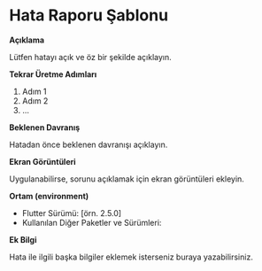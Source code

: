 # Hata Raporu Şablonu

**Açıklama**

Lütfen hatayı açık ve öz bir şekilde açıklayın.

**Tekrar Üretme Adımları**

1. Adım 1
2. Adım 2
3. ...

**Beklenen Davranış**

Hatadan önce beklenen davranışı açıklayın.

**Ekran Görüntüleri**

Uygulanabilirse, sorunu açıklamak için ekran görüntüleri ekleyin.

**Ortam (environment)**

- Flutter Sürümü: [örn. 2.5.0]
- Kullanılan Diğer Paketler ve Sürümleri:

**Ek Bilgi**

Hata ile ilgili başka bilgiler eklemek isterseniz buraya yazabilirsiniz.
